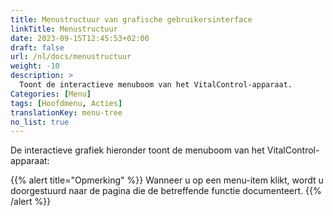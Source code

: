 ```yaml
---
title: Menustructuur van grafische gebruikersinterface
linkTitle: Menustructuur
date: 2023-09-15T12:45:53+02:00
draft: false
url: /nl/docs/menustructuur
weight: -10
description: >
  Toont de interactieve menuboom van het VitalControl-apparaat.
Categories: [Menu]
tags: [Hoofdmenu, Acties]
translationKey: menu-tree
no_list: true
---
```


De interactieve grafiek hieronder toont de menuboom van het VitalControl-apparaat:

{{% alert title="Opmerking" %}}
Wanneer u op een menu-item klikt, wordt u doorgestuurd naar de pagina die de betreffende functie documenteert.
{{% /alert %}}

<object data="menu-tree.svg" type="image/svg+xml" width="1100" >
</object>
